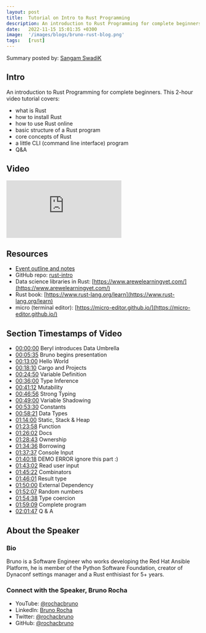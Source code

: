 ```yaml
---
layout: post
title:  Tutorial on Intro to Rust Programming
description: An introduction to Rust Programming for complete beginners
date:   2022-11-15 15:01:35 +0300
image:  '/images/blogs/bruno-rust-blog.png'
tags:   [rust]
---
```


Summary posted by: [Sangam SwadiK](https://www.linkedin.com/in/sangam-swadi-k/)

## Intro
An introduction to Rust Programming for complete beginners. This 2-hour video tutorial covers:  
- what is Rust
- how to install Rust
- how to use Rust online
- basic structure of a Rust program
- core concepts of Rust
- a little CLI (command line interface) program
- Q&A 


## Video
<p>
<iframe src="https://www.youtube.com/embed/7E8nLExn3WI" loading="lazy" frameborder="0" allowfullscreen></iframe>
</p>

## Resources
- [Event outline and notes](https://github.com/rochacbruno/rust-intro/blob/wip/script.md)
- GitHub repo: [rust-intro](https://github.com/rochacbruno/rust-intro)
- Data science libraries in Rust: [https://www.arewelearningyet.com/](https://www.arewelearningyet.com/)
- Rust book:  [https://www.rust-lang.org/learn](https://www.rust-lang.org/learn)
- micro (terminal editor): [https://micro-editor.github.io/](https://micro-editor.github.io/)

## Section Timestamps of Video  
- [00:00:00](https://www.youtube.com/watch?v=7E8nLExn3WI&t=0s) Beryl introduces Data Umbrella
- [00:05:35](https://www.youtube.com/watch?v=7E8nLExn3WI&t=335s) Bruno begins presentation
- [00:13:00](https://www.youtube.com/watch?v=7E8nLExn3WI&t=780s) Hello World
- [00:18:10](https://www.youtube.com/watch?v=7E8nLExn3WI&t=1090s) Cargo and Projects
- [00:24:50](https://www.youtube.com/watch?v=7E8nLExn3WI&t=1490s) Variable Definition
- [00:36:00](https://www.youtube.com/watch?v=7E8nLExn3WI&t=2160s) Type Inference
- [00:41:12](https://www.youtube.com/watch?v=7E8nLExn3WI&t=2472s) Mutability
- [00:46:56](https://www.youtube.com/watch?v=7E8nLExn3WI&t=2816s) Strong Typing
- [00:49:00](https://www.youtube.com/watch?v=7E8nLExn3WI&t=2940s) Variable Shadowing
- [00:53:30](https://www.youtube.com/watch?v=7E8nLExn3WI&t=3210s) Constants
- [00:58:21](https://www.youtube.com/watch?v=7E8nLExn3WI&t=3501s) Data Types
- [01:14:00](https://www.youtube.com/watch?v=7E8nLExn3WI&t=4440s) Static, Stack & Heap
- [01:23:58](https://www.youtube.com/watch?v=7E8nLExn3WI&t=5038s) Function
- [01:26:02](https://www.youtube.com/watch?v=7E8nLExn3WI&t=5162s) Docs
- [01:28:43](https://www.youtube.com/watch?v=7E8nLExn3WI&t=5323s) Ownership
- [01:34:36](https://www.youtube.com/watch?v=7E8nLExn3WI&t=5676s) Borrowing
- [01:37:37](https://www.youtube.com/watch?v=7E8nLExn3WI&t=5857s) Console Input
- [01:40:18](https://www.youtube.com/watch?v=7E8nLExn3WI&t=6018s) DEMO ERROR ignore this part :)
- [01:43:02](https://www.youtube.com/watch?v=7E8nLExn3WI&t=6182s) Read user input
- [01:45:22](https://www.youtube.com/watch?v=7E8nLExn3WI&t=6322s) Combinators
- [01:46:01](https://www.youtube.com/watch?v=7E8nLExn3WI&t=6361s) Result type
- [01:50:00](https://www.youtube.com/watch?v=7E8nLExn3WI&t=6600s) External Dependency
- [01:52:07](https://www.youtube.com/watch?v=7E8nLExn3WI&t=6727s) Random numbers
- [01:54:38](https://www.youtube.com/watch?v=7E8nLExn3WI&t=6878s) Type coercion
- [01:59:09](https://www.youtube.com/watch?v=7E8nLExn3WI&t=7149s) Complete program
- [02:01:47](https://www.youtube.com/watch?v=7E8nLExn3WI&t=7307s) Q & A

## About the Speaker
### Bio
Bruno is a Software Engineer who works developing the Red Hat Ansible Platform, he is member of the Python Software Foundation, creator of Dynaconf settings manager and a Rust enthisiast for 5+ years.

### Connect with the Speaker, Bruno Rocha
- YouTube: [@rochacbruno](https://www.youtube.com/@rochacbruno)
- LinkedIn: [Bruno Rocha](https://www.linkedin.com/in/rochacbruno)
- Twitter: [@rochacbruno](https://twitter.com/rochacbruno)
- GitHub: [@rochacbruno](https://github.com/rochacbruno)


